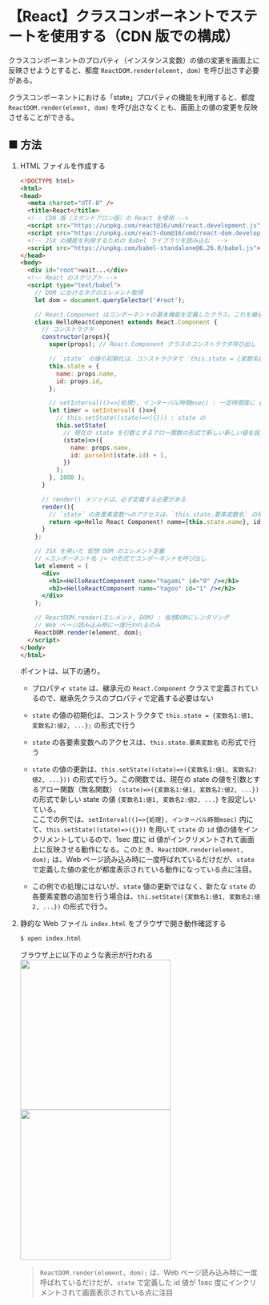 # 【React】クラスコンポーネントでステートを使用する（CDN 版での構成）

クラスコンポーネントのプロパティ（インスタンス変数）の値の変更を画面上に反映させようとすると、都度 `ReactDOM.render(elemnt, dom)` を呼び出さす必要がある。<br>

クラスコンポーネントにおける「state」プロパティの機能を利用すると、都度 `ReactDOM.render(elemnt, dom)` を呼び出さなくとも、画面上の値の変更を反映させることができる。

## ■ 方法

1. HTML ファイルを作成する
    ```html
    <!DOCTYPE html>
    <html>
    <head>
      <meta charset="UTF-8" />
      <title>React</title>
      <!-- CDN 版（スタンドアロン版）の React を使用 -->
      <script src="https://unpkg.com/react@16/umd/react.development.js"></script>
      <script src="https://unpkg.com/react-dom@16/umd/react-dom.development.js"></script>
      <!-- JSX の機能を利用するための Babel ライブラリを読み込む  -->
      <script src="https://unpkg.com/babel-standalone@6.26.0/babel.js"></script>
    </head>
    <body>
      <div id="root">wait...</div>
      <!-- React のスクリプト -->
      <script type="text/babel">
        // DOM におけるタグのエレメント取得
        let dom = document.querySelector('#root');

        // React.Component はコンポーネントの基本機能を定義したクラス。これを継承することでコンポーネントクラスを定義する
        class HelloReactComponent extends React.Component {
          // コンストラクタ
          constructor(props){
            super(props); // React.Component クラスのコンストラクタ呼び出し

            // `state` の値の初期化は、コンストラクタで `this.state = {変数名1:値1, 変数名2:値2, ...};` の形式で行う
            this.state = {
              name: props.name,
              id: props.id,
            };

            // setInterval(()=>{処理}, インターバル時間msec) : 一定時間度に {} で定義した処理を行うタイマー
            let timer = setInterval( ()=>{
              // this.setState((state)=>({})) : state の
              this.setState(
                // 現在の state を引数とするアロー関数の形式で新しい新しい値を設定
                (state)=>({
                  name: props.name,
                  id: parseInt(state.id) + 1,
                })
              );
            }, 1000 );
          }

          // render() メソッドは、必ず定義する必要がある
          render(){
            // `state` の各要素変数へのアクセスは、`this.state.要素変数名` の形式で行う
            return <p>Hello React Component! name={this.state.name}, id={this.state.id}</p>;
          }
        };

        // JSX を用いた 仮想 DOM のエレメント定義
        // <コンポーネント名 /> の形式でコンポーネントを呼び出し
        let element = (
          <div>
            <h1><HelloReactComponent name="Yagami" id="0" /></h1>
            <h2><HelloReactComponent name="Yagoo" id="1" /></h2>
          </div>
        );

        // ReactDOM.render(エレメント, DOM) : 仮想DOMにレンダリング
        // Web ページ読み込み時に一度行われるのみ
        ReactDOM.render(element, dom);
      </script>
    </body>
    </html>
    ```

    ポイントは、以下の通り。

    - プロパティ `state` は、継承元の `React.Component` クラスで定義されているので、継承先クラスのプロパティで定義する必要はない

    - `state` の値の初期化は、コンストラクタで `this.state = {変数名1:値1, 変数名2:値2, ...};` の形式で行う

    - `state` の各要素変数へのアクセスは、`this.state.要素変数名` の形式で行う

    - `state` の値の更新は、`this.setState((state)=>({変数名1:値1, 変数名2:値2, ...}))` の形式で行う。この関数では、現在の state の値を引数とするアロー関数（無名関数） `(state)=>({変数名1:値1, 変数名2:値2, ...})` の形式で新しい state の値 `{変数名1:値1, 変数名2:値2, ...}` を設定しいている。<br>
      ここでの例では、`setInterval(()=>{処理}, インターバル時間msec)` 内にて、`this.setState((state)=>({}))` を用いて `state` の `id` 値の値をインクリメントしているので、1sec 度に id 値がインクリメントされて画面上に反映させる動作になる。このとき、`ReactDOM.render(element, dom);` は、Web ページ読み込み時に一度呼ばれているだけだが、`state` で定義した値の変化が都度表示されている動作になっている点に注目。
    
    - この例での処理にはないが、`state` 値の更新ではなく、新たな `state` の各要素変数の追加を行う場合は、`thi.setState({変数名1:値1, 変数名2:値2, ...})` の形式で行う。

1. 静的な Web ファイル `index.html` をブラウザで開き動作確認する
    ```sh
    $ open index.html
    ```

    ブラウザ上に以下のような表示が行われる<br>
    <img src="https://user-images.githubusercontent.com/25688193/137848614-b437e6f3-db6e-4229-9894-0099a8c56bc2.png" width="300"><br>
    <img src="https://user-images.githubusercontent.com/25688193/137848631-7dc3528e-d092-4582-97f4-cbb501ab169e.png" width="300"><br>

    > `ReactDOM.render(element, dom);` は、Web ページ読み込み時に一度呼ばれているだけだが、`state` で定義した id 値が 1sec 度にインクリメントされて画面表示されている点に注目
